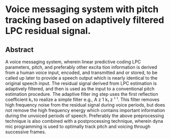 # Voice messaging system with pitch tracking based on adaptively filtered LPC residual signal.

## Abstract
A voice messaging system, wherein linear predictive coding LPC parameters, pitch, and preferably other excita tion information is derived from a human voice input, encoded, and transmitted and or stored, to be called up later to provide a speech output which is nearly identical to the original speech input. The residual signal derived from LPC estimation is adaptively filtered, and then is used as the input to a conventional pitch estimation procedure. The adaptive filter ing step uses the first reflection coefficient k₁ to realize a simple filter e.g., A z 1 k₁ z ¹ ¹. This filter removes high frequency noise from the residual signal during voice periods, but does not remove the high frequency energy which contains important information during the unvoiced periods of speech. Preferably the above preprocessing technique is also combined with a postprocessing technique, wherein dyna mic programming is used to optimally track pitch and voicing through successive frames.